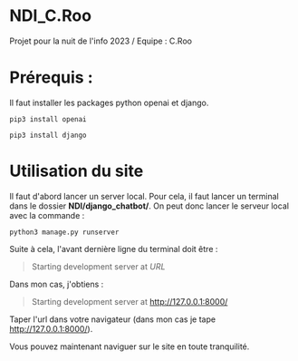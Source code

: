 # NDI_C.Roo
Projet pour la nuit de l'info 2023 / Equipe : C.Roo


# Prérequis :
Il faut installer les packages python openai et django.

`pip3 install openai`

`pip3 install django`

# Utilisation du site

Il faut d'abord lancer un server local. Pour cela, il faut lancer un terminal dans le dossier **NDI/django_chatbot/**.
On peut donc lancer le serveur local avec la commande : 

`python3 manage.py runserver`

Suite à cela, l'avant dernière ligne du terminal doit être : 
> Starting development server at *URL*

Dans mon cas, j'obtiens : 

> Starting development server at http://127.0.0.1:8000/

Taper l'url dans votre navigateur (dans mon cas je tape http://127.0.0.1:8000/).

Vous pouvez maintenant naviguer sur le site en toute tranquilité.
